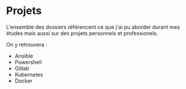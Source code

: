 # Projets
L'ensemble des dossiers référencent ce que j'ai pu aborder durant mes études mais aussi sur des projets personnels et professionels.

On y retrouvera : 

- Ansible
- Powershell
- Gitlab
- Kubernetes
- Docker
